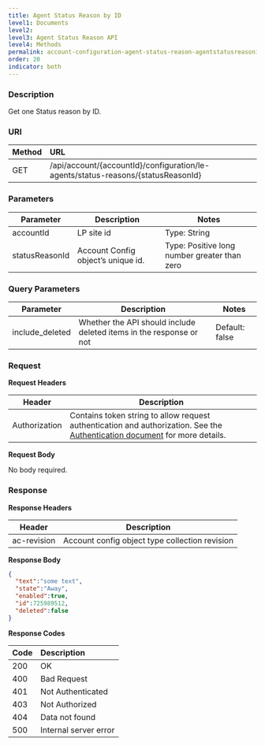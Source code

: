 ```yaml
---
title: Agent Status Reason by ID
level1: Documents
level2:
level3: Agent Status Reason API
level4: Methods
permalink: account-configuration-agent-status-reason-agentstatusreasonid.html
order: 20
indicator: both
---
```



### Description

Get one Status reason by ID.

### URI

| Method | URL |
| :-------- | :------ |
| GET | /api/account/{accountId}/configuration/le-agents/status-reasons/{statusReasonId} |

### Parameters

|Parameter | Description | Notes|
|--- | --- | ---|
|accountId | LP site id | Type: String |
|statusReasonId | Account Config object’s unique id. | Type: Positive long number greater than zero|

### Query Parameters

|Parameter | Description | Notes|
|--- | --- | ---|
|include_deleted | Whether the API should include deleted items in the response or not | Default: false|

### Request

**Request Headers**

| Header | Description |
| --- | --- |
|Authorization |Contains token string to allow request authentication and authorization. See the [Authentication document](https://developers.liveperson.com/guides-authentication-introduction.html) for more details. |

**Request Body**

No body required.

### Response

**Response Headers**

|Header | Description|
|--- | ---|
|ac-revision | Account config object type collection revision|

**Response Body**

```json
{
  "text":"some text",
  "state":"Away",
  "enabled":true,
  "id":725989512,
  "deleted":false
}
```

**Response Codes**

|Code | Description |
|:----|:----|
|200 |OK|
|400 |Bad Request|
|401 |Not Authenticated|
|403 |Not Authorized|
|404 |Data not found|
|500 |Internal server error|
